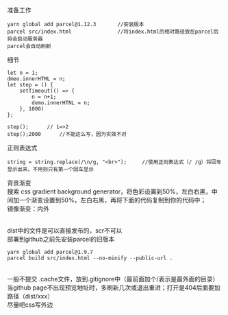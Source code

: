 准备工作
```
yarn global add parcel@1.12.3       //安装版本
parcel src/index.html               //将index.html的相对路径放在parcel后将会启动服务器                
parcel会自动刷新
```

细节
```
let n = 1;
dmeo.innerHTML = n;
let step = () {
    setTimeout(() => {
        n = n+1;
        demo.innerHTNL = n;
    }, 1000)
};

step();      // 1=>2
step();2000      //不能这么写，因为实效不对
```

正则表达式
```
string = string.replace(/\n/g, "<br>");     //使用正则表达式（/ /g）将回车显示出来，不用则只有第一个回车显示
```

背景渐变 <br>
搜索 css gradient background generator，将色彩设置到50%，左白右黑，中间加一个渐变设置到50%，左白右黑，再将下面的代码复制到你的代码中；<br>
镜像渐变：内外

<br>
dist中的文件是可以直接发布的，scr不可以 
<br>
部署到github之前先安装parcel的旧版本

```
yarn global add parcel@1.9.7
parcel build src/index.html --no-minify --public-url .
```

<br>
一般不提交 .cache文件，放到.gitignore中（最前面加个/表示是最外面的目录）

<br>
当github page不出现预览地址时，多刷新几次或退出重进；打开是404后面要加路径（dist/xxx）

<br>
尽量吧css写外边


